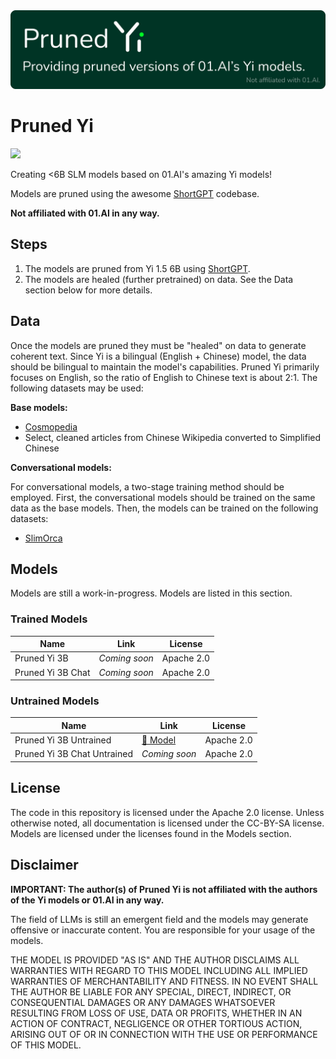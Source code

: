<img src="banner.png" width="600">

# Pruned Yi

[![](https://img.shields.io/badge/%F0%9F%A4%97%20Models-blue)](https://huggingface.co/pruned-yi)

Creating <6B SLM models based on 01.AI's amazing Yi models!

Models are pruned using the awesome [ShortGPT](https://github.com/sramshetty/ShortGPT) codebase.

**Not affiliated with 01.AI in any way.**

## Steps

1. The models are pruned from Yi 1.5 6B using [ShortGPT](https://github.com/sramshetty/ShortGPT).
2. The models are healed (further pretrained) on data. See the Data section below for more details.

## Data

Once the models are pruned they must be "healed" on data to generate coherent text. Since Yi is a bilingual (English + Chinese) model, the data should be bilingual to maintain the model's capabilities. Pruned Yi primarily focuses on English, so the ratio of English to Chinese text is about 2:1. The following datasets may be used:

**Base models:**

* [Cosmopedia](https://huggingface.co/datasets/HuggingFaceTB/cosmopedia)
* Select, cleaned articles from Chinese Wikipedia converted to Simplified Chinese

**Conversational models:**

For conversational models, a two-stage training method should be employed. First, the conversational models should be trained on the same data as the base models. Then, the models can be trained on the following datasets:

* [SlimOrca](https://huggingface.co/datasets/Open-Orca/SlimOrca)

## Models

Models are still a work-in-progress. Models are listed in this section.

### Trained Models

| Name | Link | License |
| --- | --- | --- |
| Pruned Yi 3B | _Coming soon_ | Apache 2.0 |
| Pruned Yi 3B Chat | _Coming soon_ | Apache 2.0 |

### Untrained Models

| Name | Link | License |
| --- | --- | --- |
| Pruned Yi 3B Untrained | [🤗 Model](https://huggingface.co/pruned-yi/pruned-yi-3b-untrained) | Apache 2.0 |
| Pruned Yi 3B Chat Untrained | _Coming soon_ | Apache 2.0 |

## License

The code in this repository is licensed under the Apache 2.0 license. Unless otherwise noted, all documentation is licensed under the CC-BY-SA license. Models are licensed under the licenses found in the Models section.

## Disclaimer

**IMPORTANT: The author(s) of Pruned Yi is not affiliated with the authors of the Yi models or 01.AI in any way.**

The field of LLMs is still an emergent field and the models may generate offensive or inaccurate content. You are responsible for your usage of the models.

THE MODEL IS PROVIDED "AS IS" AND THE AUTHOR DISCLAIMS ALL WARRANTIES WITH REGARD TO THIS MODEL INCLUDING ALL IMPLIED WARRANTIES OF MERCHANTABILITY AND FITNESS. IN NO EVENT SHALL THE AUTHOR BE LIABLE FOR ANY SPECIAL, DIRECT, INDIRECT, OR CONSEQUENTIAL DAMAGES OR ANY DAMAGES WHATSOEVER RESULTING FROM LOSS OF USE, DATA OR PROFITS, WHETHER IN AN ACTION OF CONTRACT, NEGLIGENCE OR OTHER TORTIOUS ACTION, ARISING OUT OF OR IN CONNECTION WITH THE USE OR PERFORMANCE OF THIS MODEL.
